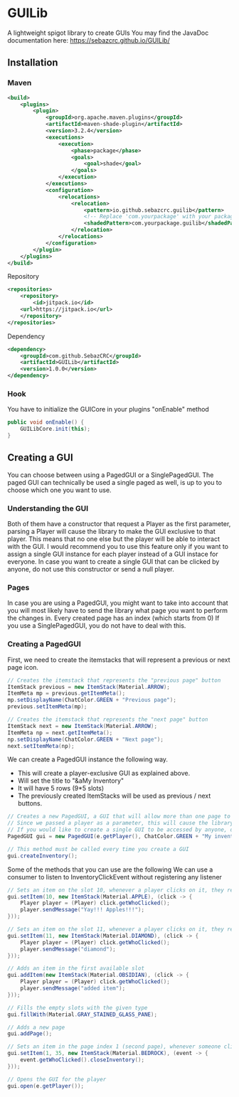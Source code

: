 # GUILib
 A lightweight spigot library to create GUIs
You may find the JavaDoc documentation here: https://sebazcrc.github.io/GUILib/

## Installation
### Maven
```xml
<build>
    <plugins>
        <plugin>
            <groupId>org.apache.maven.plugins</groupId>
            <artifactId>maven-shade-plugin</artifactId>
            <version>3.2.4</version>
            <executions>
                <execution>
                    <phase>package</phase>
                    <goals>
                        <goal>shade</goal>
                    </goals>
                </execution>
            </executions>
            <configuration>
                <relocations>
                    <relocation>
                        <pattern>io.github.sebazcrc.guilib</pattern>
                        <!-- Replace 'com.yourpackage' with your package ! -->
                        <shadedPattern>com.yourpackage.guilib</shadedPattern>
                    </relocation>
                </relocations>
            </configuration>
        </plugin>
    </plugins>
</build>
```
Repository
```xml
<repositories>
    <repository>
        <id>jitpack.io</id>
	<url>https://jitpack.io</url>
    </repository>
</repositories>
```

Dependency
```xml
<dependency>
    <groupId>com.github.SebazCRC</groupId>
    <artifactId>GUILib</artifactId>
    <version>1.0.0</version>
</dependency>
```

### Hook
You have to initialize the GUICore in your plugins "onEnable" method

```java
public void onEnable() {
    GUILibCore.init(this);
}
```

## Creating a GUI
You can choose between using a PagedGUI or a SinglePagedGUI.
The paged GUI can technically be used a single paged as well, is up to you to choose which one you want to use.

### Understanding the GUI
Both of them have a constructor that request a Player as the first parameter, parsing a Player will cause the library to make the GUI exclusive to that player.
This means that no one else but the player will be able to interact with the GUI.
I would recommend you to use this feature only if you want to assign a single GUI instance for each player instead of a GUI instace for everyone.
In case you want to create a single GUI that can be clicked by anyone, do not use this constructor or send a null player.

### Pages
In case you are using a PagedGUI, you might want to take into account that you will most likely have to send the library what page you want to perform the changes in.
Every created page has an index (which starts from 0)
If you use a SinglePagedGUI, you do not have to deal with this.

### Creating a PagedGUI
First, we need to create the itemstacks that will represent a previous or next page icon.
```java
// Creates the itemstack that represents the "previous page" button
ItemStack previous = new ItemStack(Material.ARROW);
ItemMeta mp = previous.getItemMeta();
mp.setDisplayName(ChatColor.GREEN + "Previous page");
previous.setItemMeta(mp);

// Creates the itemstack that represents the "next page" button
ItemStack next = new ItemStack(Material.ARROW);
ItemMeta np = next.getItemMeta();
np.setDisplayName(ChatColor.GREEN + "Next page");
next.setItemMeta(np);
```

We can create a PagedGUI instance the following way.
* This will create a player-exclusive GUI as explained above.
* Will set the title to "&aMy Inventory"
* It will have 5 rows (9*5 slots)
* The previously created ItemStacks will be used as previous / next buttons.

```java
// Creates a new PagedGUI, a GUI that will allow more than one page to be used.
// Since we passed a player as a parameter, this will cause the library to make this GUI exclusive for this player.
// If you would like to create a single GUI to be accessed by anyone, do not pass a player as a parameter.
PagedGUI gui = new PagedGUI(e.getPlayer(), ChatColor.GREEN + "My inventory", 5, previous, next);

// This method must be called every time you create a GUI
gui.createInventory();
```

Some of the methods that you can use are the following
We can use a consumer to listen to InventoryClickEvent without registering any listener

```java
// Sets an item on the slot 10, whenever a player clicks on it, they receive a message
gui.setItem(10, new ItemStack(Material.APPLE), (click -> {
    Player player = (Player) click.getWhoClicked();
    player.sendMessage("Yay!!! Apples!!!");
}));

// Sets an item on the slot 11, whenever a player clicks on it, they receive a message
gui.setItem(11, new ItemStack(Material.DIAMOND), (click -> {
    Player player = (Player) click.getWhoClicked();
    player.sendMessage("diamond");
}));

// Adds an item in the first available slot
gui.addItem(new ItemStack(Material.OBSIDIAN), (click -> {
    Player player = (Player) click.getWhoClicked();
    player.sendMessage("added item");
}));

// Fills the empty slots with the given type
gui.fillWith(Material.GRAY_STAINED_GLASS_PANE);

// Adds a new page
gui.addPage();

// Sets an item in the page index 1 (second page), whenever someone clicks their inventory is closed
gui.setItem(1, 35, new ItemStack(Material.BEDROCK), (event -> {
    event.getWhoClicked().closeInventory();
}));

// Opens the GUI for the player
gui.open(e.getPlayer());
```


